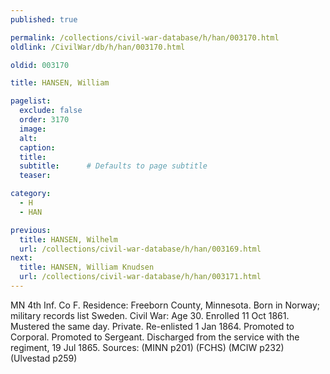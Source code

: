 ```yaml
---
published: true

permalink: /collections/civil-war-database/h/han/003170.html
oldlink: /CivilWar/db/h/han/003170.html

oldid: 003170

title: HANSEN, William

pagelist:
  exclude: false
  order: 3170
  image: 
  alt:
  caption:
  title:
  subtitle:      # Defaults to page subtitle
  teaser:

category: 
  - H 
  - HAN

previous:
  title: HANSEN, Wilhelm
  url: /collections/civil-war-database/h/han/003169.html  
next:
  title: HANSEN, William Knudsen
  url: /collections/civil-war-database/h/han/003171.html   
---
```

MN 4th Inf. Co F. Residence: Freeborn County, Minnesota. Born in Norway; military records list Sweden. Civil War: Age 30. Enrolled 11 Oct 1861. Mustered the same day. Private. Re-enlisted 1 Jan 1864. Promoted to Corporal. Promoted to Sergeant. Discharged from the service with the regiment, 19 Jul 1865. Sources: (MINN p201) (FCHS) (MCIW p232) (Ulvestad p259)
